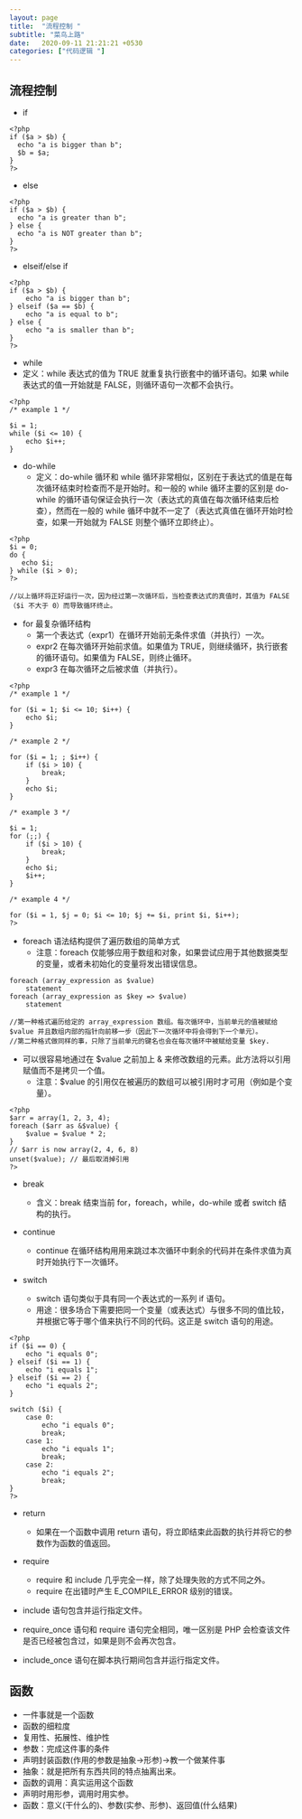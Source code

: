 ```yaml
---
layout: page
title:  "流程控制 "
subtitle: "菜鸟上路"
date:   2020-09-11 21:21:21 +0530
categories: ["代码逻辑 "]
---
```


## 流程控制 

- if
```
<?php
if ($a > $b) {
  echo "a is bigger than b";
  $b = $a;
}
?> 
```

- else
```
<?php
if ($a > $b) {
  echo "a is greater than b";
} else {
  echo "a is NOT greater than b";
}
?> 
```

- elseif/else if
```
<?php
if ($a > $b) {
    echo "a is bigger than b";
} elseif ($a == $b) {
    echo "a is equal to b";
} else {
    echo "a is smaller than b";
}
?> 
```

- while
 - 定义：while 表达式的值为 TRUE 就重复执行嵌套中的循环语句。如果 while 表达式的值一开始就是 FALSE，则循环语句一次都不会执行。 

```
<?php
/* example 1 */

$i = 1;
while ($i <= 10) {
    echo $i++;  
}
```

- do-while
  - 定义：do-while 循环和 while 循环非常相似，区别在于表达式的值是在每次循环结束时检查而不是开始时。和一般的 while 循环主要的区别是 do-while 的循环语句保证会执行一次（表达式的真值在每次循环结束后检查），然而在一般的 while 循环中就不一定了（表达式真值在循环开始时检查，如果一开始就为 FALSE 则整个循环立即终止）。 

```
<?php
$i = 0;
do {
   echo $i;
} while ($i > 0);
?> 

//以上循环将正好运行一次，因为经过第一次循环后，当检查表达式的真值时，其值为 FALSE（$i 不大于 0）而导致循环终止。 
```

- for 最复杂循环结构
  - 第一个表达式（expr1）在循环开始前无条件求值（并执行）一次。
  -  expr2 在每次循环开始前求值。如果值为 TRUE，则继续循环，执行嵌套的循环语句。如果值为 FALSE，则终止循环。
  - expr3 在每次循环之后被求值（并执行）。

```
<?php
/* example 1 */

for ($i = 1; $i <= 10; $i++) {
    echo $i;
}

/* example 2 */

for ($i = 1; ; $i++) {
    if ($i > 10) {
        break;
    }
    echo $i;
}

/* example 3 */

$i = 1;
for (;;) {
    if ($i > 10) {
        break;
    }
    echo $i;
    $i++;
}

/* example 4 */

for ($i = 1, $j = 0; $i <= 10; $j += $i, print $i, $i++);
?> 
```

- foreach 语法结构提供了遍历数组的简单方式
    - 注意：foreach 仅能够应用于数组和对象，如果尝试应用于其他数据类型的变量，或者未初始化的变量将发出错误信息。

```
foreach (array_expression as $value)
    statement
foreach (array_expression as $key => $value)
    statement

//第一种格式遍历给定的 array_expression 数组。每次循环中，当前单元的值被赋给 $value 并且数组内部的指针向前移一步（因此下一次循环中将会得到下一个单元）。
//第二种格式做同样的事，只除了当前单元的键名也会在每次循环中被赋给变量 $key.

```

- 可以很容易地通过在 $value 之前加上 & 来修改数组的元素。此方法将以引用赋值而不是拷贝一个值。 
  - 注意：$value 的引用仅在被遍历的数组可以被引用时才可用（例如是个变量）。

```
<?php
$arr = array(1, 2, 3, 4);
foreach ($arr as &$value) {
    $value = $value * 2;
}
// $arr is now array(2, 4, 6, 8)
unset($value); // 最后取消掉引用
?> 
```

- break
  - 含义：break 结束当前 for，foreach，while，do-while 或者 switch 结构的执行。 

- continue
  - continue 在循环结构用用来跳过本次循环中剩余的代码并在条件求值为真时开始执行下一次循环。

- switch 
  - switch 语句类似于具有同一个表达式的一系列 if 语句。
  - 用途：很多场合下需要把同一个变量（或表达式）与很多不同的值比较，并根据它等于哪个值来执行不同的代码。这正是 switch 语句的用途。

```
<?php
if ($i == 0) {
    echo "i equals 0";
} elseif ($i == 1) {
    echo "i equals 1";
} elseif ($i == 2) {
    echo "i equals 2";
}

switch ($i) {
    case 0:
        echo "i equals 0";
        break;
    case 1:
        echo "i equals 1";
        break;
    case 2:
        echo "i equals 2";
        break;
}
?> 
```

- return 
  - 如果在一个函数中调用 return 语句，将立即结束此函数的执行并将它的参数作为函数的值返回。

- require 
  - require 和 include 几乎完全一样，除了处理失败的方式不同之外。
  - require 在出错时产生 E_COMPILE_ERROR 级别的错误。

- include 语句包含并运行指定文件。 

- require_once 语句和 require 语句完全相同，唯一区别是 PHP 会检查该文件是否已经被包含过，如果是则不会再次包含。

- include_once 语句在脚本执行期间包含并运行指定文件。


## 函数
- 一件事就是一个函数
- 函数的细粒度
- 复用性、拓展性、维护性
- 参数：完成这件事的条件
- 声明封装函数(作用的参数是抽象->形参)->教一个做某件事
- 抽象：就是把所有东西共同的特点抽离出来。
- 函数的调用：真实运用这个函数
- 声明时用形参，调用时用实参。
- 函数：意义(干什么的)、参数(实参、形参)、返回值(什么结果)







